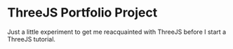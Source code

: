 # ThreeJS Portfolio Project

Just a little experiment to get me reacquainted with ThreeJS before I start a ThreeJS tutorial.
